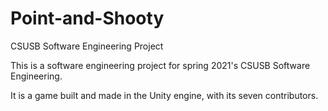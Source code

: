 # Point-and-Shooty
CSUSB Software Engineering Project



This is a software engineering project for spring 2021's CSUSB Software Engineering.

It is a game built and made in the Unity engine, with its seven contributors.
